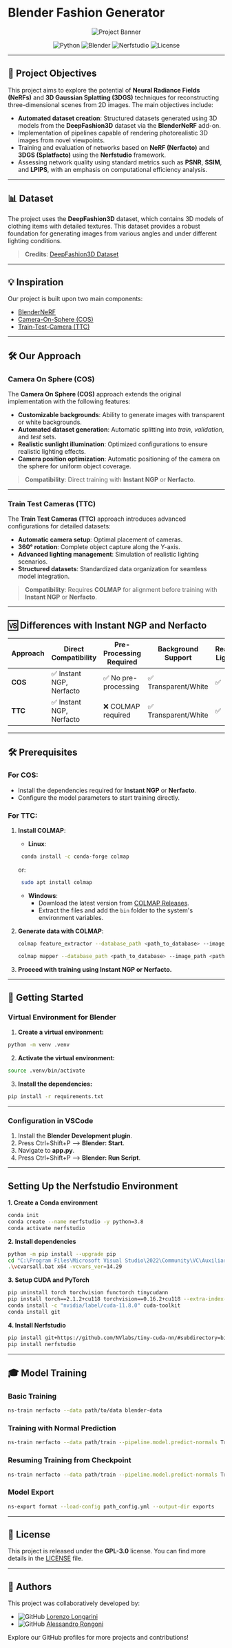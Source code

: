 # Blender Fashion Generator

<div align="center">
  <img src="assets/doc/banner.png" alt="Project Banner">
  
  <p>
    <img src="https://img.shields.io/badge/python-3.8-blue.svg" alt="Python">
    <img src="https://img.shields.io/badge/blender-4.3.0-orange.svg" alt="Blender">
    <img src="https://img.shields.io/badge/nerfstudio-0.3.4-green.svg" alt="Nerfstudio">
    <img src="https://img.shields.io/badge/license-GPL--3.0-red.svg" alt="License">
  </p>
</div>

---

## 🎯 Project Objectives

This project aims to explore the potential of **Neural Radiance Fields (NeRFs)** and **3D Gaussian Splatting (3DGS)** techniques for reconstructing three-dimensional scenes from 2D images. The main objectives include:

- **Automated dataset creation**: Structured datasets generated using 3D models from the **DeepFashion3D** dataset via the **BlenderNeRF** add-on.
- Implementation of pipelines capable of rendering photorealistic 3D images from novel viewpoints.
- Training and evaluation of networks based on **NeRF (Nerfacto)** and **3DGS (Splatfacto)** using the **Nerfstudio** framework.
- Assessing network quality using standard metrics such as **PSNR**, **SSIM**, and **LPIPS**, with an emphasis on computational efficiency analysis.

---

## 📊 Dataset

The project uses the **DeepFashion3D** dataset, which contains 3D models of clothing items with detailed textures. This dataset provides a robust foundation for generating images from various angles and under different lighting conditions.

> **Credits**: [DeepFashion3D Dataset](https://github.com/GAP-LAB-CUHK-SZ/deepFashion3D)

---

## 💡 Inspiration

Our project is built upon two main components:

- [BlenderNeRF](https://github.com/maximeraafat/BlenderNeRF)
- [Camera-On-Sphere (COS)](#camera-on-sphere-cos)
- [Train-Test-Camera (TTC)](#train-test-cameras-ttc)

---

## 🛠 Our Approach

### Camera On Sphere (COS)

The **Camera On Sphere (COS)** approach extends the original implementation with the following features:

- **Customizable backgrounds**: Ability to generate images with transparent or white backgrounds.
- **Automated dataset generation**: Automatic splitting into _train_, _validation_, and _test_ sets.
- **Realistic sunlight illumination**: Optimized configurations to ensure realistic lighting effects.
- **Camera position optimization**: Automatic positioning of the camera on the sphere for uniform object coverage.

> **Compatibility**: Direct training with **Instant NGP** or **Nerfacto**.

---

### Train Test Cameras (TTC)

The **Train Test Cameras (TTC)** approach introduces advanced configurations for detailed datasets:

- **Automatic camera setup**: Optimal placement of cameras.
- **360° rotation**: Complete object capture along the Y-axis.
- **Advanced lighting management**: Simulation of realistic lighting scenarios.
- **Structured datasets**: Standardized data organization for seamless model integration.

> **Compatibility**: Requires **COLMAP** for alignment before training with **Instant NGP** or **Nerfacto**.

---

## 🆚 Differences with Instant NGP and Nerfacto

| Approach | Direct Compatibility     | Pre-Processing Required | Background Support   | Realistic Lighting | Structured Dataset |
| -------- | ------------------------ | ----------------------- | -------------------- | ------------------ | ------------------ |
| **COS**  | ✅ Instant NGP, Nerfacto | ✅ No pre-processing    | ✅ Transparent/White | ✅                 | ✅                 |
| **TTC**  | ✅ Instant NGP, Nerfacto | ❌ COLMAP required      | ✅ Transparent/White | ✅                 | ✅                 |

---

## 🛠 Prerequisites

### For COS:

- Install the dependencies required for **Instant NGP** or **Nerfacto**.
- Configure the model parameters to start training directly.

### For TTC:

1. **Install COLMAP**:

   - **Linux**:

   ```bash
    conda install -c conda-forge colmap
   ```

   or:

   ```bash
    sudo apt install colmap
   ```

   - **Windows**:
     - Download the latest version from [COLMAP Releases](https://github.com/colmap/colmap/releases).
     - Extract the files and add the `bin` folder to the system's environment variables.

2. **Generate data with COLMAP**:

   ```bash
   colmap feature_extractor --database_path <path_to_database> --image_path <path_to_images>
   ```

   ```bash
   colmap mapper --database_path <path_to_database> --image_path <path_to_images> --output_path <path_to_output>
   ```

3. **Proceed with training using Instant NGP or Nerfacto.**

---

## 🚀 Getting Started

### Virtual Environment for Blender

1. **Create a virtual environment:**

```bash
python -m venv .venv
```

2. **Activate the virtual environment:**

```bash
source .venv/bin/activate
```

3. **Install the dependencies:**

```bash
pip install -r requirements.txt
```

---

### Configuration in VSCode

1. Install the **Blender Development plugin**.
2. Press Ctrl+Shift+P --> **Blender: Start**.
3. Navigate to **app.py**.
4. Press Ctrl+Shift+P --> **Blender: Run Script**.

---

## Setting Up the Nerfstudio Environment

**1. Create a Conda environment**

```bash
conda init
conda create --name nerfstudio -y python=3.8
conda activate nerfstudio
```

**2. Install dependencies**

```bash
python -m pip install --upgrade pip
cd "C:\Program Files\Microsoft Visual Studio\2022\Community\VC\Auxiliary\Build"
.\vcvarsall.bat x64 -vcvars_ver=14.29
```

**3. Setup CUDA and PyTorch**

```bash
pip uninstall torch torchvision functorch tinycudann
pip install torch==2.1.2+cu118 torchvision==0.16.2+cu118 --extra-index-url https://download.pytorch.org/whl/cu118
conda install -c "nvidia/label/cuda-11.8.0" cuda-toolkit
conda install git
```

**4. Install Nerfstudio**

```bash
pip install git+https://github.com/NVlabs/tiny-cuda-nn/#subdirectory=bindings/torch
pip install nerfstudio
```

---

## 🎓 Model Training

### Basic Training

```bash
ns-train nerfacto --data path/to/data blender-data
```

### Training with Normal Prediction

```bash
ns-train nerfacto --data path/train --pipeline.model.predict-normals True blender-data
```

### Resuming Training from Checkpoint

```bash
ns-train nerfacto --data path/train --pipeline.model.predict-normals True --load-dir path/outputs/train/nerfacto/YYYY-MM-DD/nerfstudio_models blender-data
```

### Model Export

```bash
ns-export format --load-config path_config.yml --output-dir exports
```

---

## 📝 License

This project is released under the **GPL-3.0** license. You can find more details in the [LICENSE](LICENSE) file.

---

## 👥 Authors

This project was collaboratively developed by:

- ![GitHub](https://img.shields.io/badge/-GitHub-181717?logo=github&logoColor=white&style=circle) [Lorenzo Longarini](https://github.com/LorenzoLongarini)
- ![GitHub](https://img.shields.io/badge/-GitHub-181717?logo=github&logoColor=white&style=circle) [Alessandro Rongoni](https://github.com/AlessandroRongoni)

Explore our GitHub profiles for more projects and contributions!
